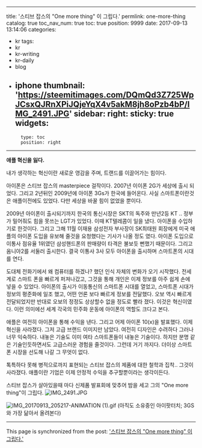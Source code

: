 
---
title: '스티브 잡스의 "One more thing" 이 그립다.'
permlink: one-more-thing
catalog: true
toc_nav_num: true
toc: true
position: 9999
date: 2017-09-13 13:14:06
categories:
- kr
tags:
- kr
- kr-writing
- kr-daily
- blog
- iphone
thumbnail: 'https://steemitimages.com/DQmQd3Z725WpJCsxQJRnXPiJQjeYqX4v5akM8jh8oPzb4bP/IMG_2491.JPG'
sidebar:
    right:
        sticky: true
widgets:
    -
        type: toc
        position: right
---


**애플 혁신을 잃다.**

내가 생각하는 혁신이란  새로운 영감을 주며, 트랜드를 이끌어가는 힘이다.

 아이폰은 스티브 잡스의  masterpiece 걸작이다. 2007년 이이폰 2G가 세상에 출시 되었다.  그리고 2년뒤인 2009년에 아이폰 3Gs가 한국에 들어온다. 사실 스마트폰이란것은 애플이전에도 있었다. 다만 세상을 바꿀 힘이 없었을 뿐이다. 


2009년 아이폰이 출시되기까지 한국의 통신시장은 SKT의 독주와 만년2등 KT .. 정부가 밀어줘도 힘을 못쓰는 LGT가 있었다.  이때 KT텔레콤이 일을 냈다.  아이폰을 수입하기로 한것이다. 그리고 그해 11월 이재용 삼성전자 부사장이 SK최태원 회장에게 미국 애플의 아이폰 도입을 유보해 줄것을 요청했다는 기사가 나올 정도 였다.  아이폰 도입으로 이통사 점유율 1위였던 삼성핸드폰의 판매량이 타격은 불보듯 뻔했기 때문이다.  그리고 옴니아2를 서둘러 출시한다. 결국 이통사 3사 모두 아이폰을 출시하며 스마트폰의 시대를 연다.


도대체 전화기에서 왜 컴퓨터를 하겠나? 했던 인식 자체의 변화가 오기 시작했다. 전세계로 스마트 폰을 빠르게 퍼져나갔고, 그것을 통해 개인은 이제 정보를 아주 쉽게 손에 넣을 수 있었다.  아이폰의 출시가 이동통신의 스마트폰 시대를 열었고, 스마트폰 시대가 정보의 평준화에 일조 했고, 어떤 언론 보다 빠르게 정보를 전달했다. 오보 역시 빠르게 전달되었지만 반대로 오보의 정정도 상상할수 없을 정도로 빨라 졌다.  이것은 혁신이였다.  이런 의미에선 세계 각국의 민주화 운동에 아이폰의 역할도 크다고 본다. 


애플은 여전히 아이폰을 통해 수익을 낸다. 그리고 어제 아이폰 10(x)을 발표했다. 이제 혁신을 사라졌다. 그저 고급 브랜드 이미지만 남았다. 여전히 디자인은 수려하다 그러나 너무 익숙하다. 내놓은 기술도 이미 여타 스마트폰들이 내놓은 기술이다.  하지만 분명 같은 기술인듯하면서도 고급스러운 경험을 줄것이다. 그런데 거기 까지다. 더이상 스마트폰 시장을 선도해 나갈 그 무엇이 없다. 


톡특하다 못해 병적으로까지 표현되는 스티브 잡스의 제품에 대한 철학과 집착.. 그것이 사라졌다. 애플이란 기업은 이제 안정적 수익을 추구할뿐이라는 생각이든다.

스티브 잡스가 살아있을때 마다 신제품 발표회에 맞추어 밤을 세고 그의 "One more thing"이 그립다. 
![IMG_2491.JPG](https://steemitimages.com/DQmQd3Z725WpJCsxQJRnXPiJQjeYqX4v5akM8jh8oPzb4bP/IMG_2491.JPG)

![IMG_20170913_205217-ANIMATION (1).gif](https://steemitimages.com/DQmXRzrPX2HzA1S5fTjG9Vjma7bWgPatx2DQabSsVJYvE7w/IMG_20170913_205217-ANIMATION%20(1).gif)
(아직도 소유중인 아이팟터치; 3GS 와 가장 닮아서 올려본다)

- - -

This page is synchronized from the post: ['스티브 잡스의 "One more thing" 이 그립다.'](https://steemit.com/@kingbit/one-more-thing)
